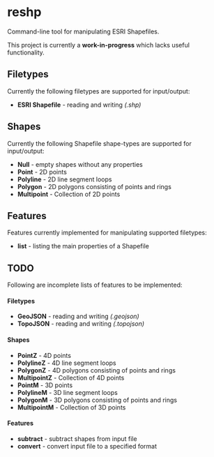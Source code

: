 reshp
=====
Command-line tool for manipulating ESRI Shapefiles.

This project is currently a **work-in-progress** which lacks useful functionality.

## Filetypes
Currently the following filetypes are supported for input/output:
* **ESRI Shapefile** - reading and writing *(.shp)*

## Shapes
Currently the following Shapefile shape-types are supported for input/output:
* **Null** - empty shapes without any properties
* **Point** - 2D points
* **Polyline** - 2D line segment loops
* **Polygon** - 2D polygons consisting of points and rings
* **Multipoint** - Collection of 2D points

## Features
Features currently implemented for manipulating supported filetypes:
* **list** - listing the main properties of a Shapefile

## TODO
Following are incomplete lists of features to be implemented:

#### Filetypes
* **GeoJSON** - reading and writing *(.geojson)*
* **TopoJSON** - reading and writing *(.topojson)*

#### Shapes
* **PointZ** - 4D points
* **PolylineZ** - 4D line segment loops
* **PolygonZ** - 4D polygons consisting of points and rings
* **MultipointZ** - Collection of 4D points
* **PointM** - 3D points
* **PolylineM** - 3D line segment loops
* **PolygonM** - 3D polygons consisting of points and rings
* **MultipointM** - Collection of 3D points

#### Features
* **subtract** - subtract shapes from input file
* **convert** - convert input file to a specified format
